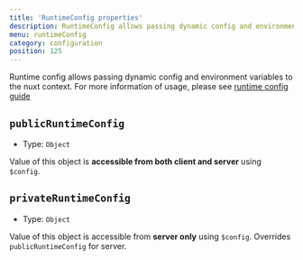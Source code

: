```yaml
---
title: 'RuntimeConfig properties'
description: RuntimeConfig allows passing dynamic config and environment variables to the nuxt context
menu: runtimeConfig
category: configuration
position: 125
---
```


Runtime config allows passing dynamic config and environment variables to the nuxt context. For more information of usage, please see [runtime config guide](/guide/runtime-config)

## `publicRuntimeConfig`

- Type: `Object`

Value of this object is **accessible from both client and server** using `$config`.

## `privateRuntimeConfig`

- Type: `Object`

Value of this object is accessible from **server only** using `$config`. Overrides `publicRuntimeConfig` for server.
